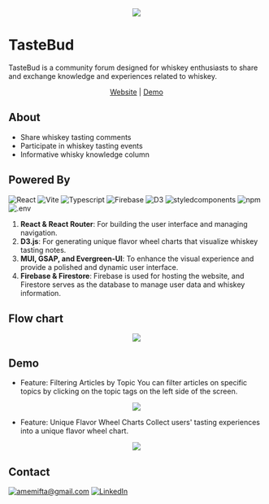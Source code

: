 <div align="center">
  <img src="https://i.imgur.com/HcxQP73.png" />
</div>
  
# TasteBud
TasteBud is a community forum designed for whiskey enthusiasts to share and exchange knowledge and experiences related to whiskey.
<div align="center">
  <a href="https://tastebud.life/">Website</a> | <a href="https://youtu.be/568I7s0xg1U">Demo</a>
</div>

## About

- Share whiskey tasting comments
- Participate in whiskey tasting events
- Informative whisky knowledge column

## Powered By

![React](https://img.shields.io/badge/React-61DAFB.svg?style=for-the-badge&logo=React&logoColor=black)
![Vite](https://img.shields.io/badge/Vite-646CFF.svg?style=for-the-badge&logo=Vite&logoColor=white)
![Typescript](https://img.shields.io/badge/TypeScript-3178C6.svg?style=for-the-badge&logo=TypeScript&logoColor=white)
![Firebase](https://img.shields.io/badge/Firebase-FFCA28.svg?style=for-the-badge&logo=Firebase&logoColor=black)
![D3](https://img.shields.io/badge/D3.js-F9A03C.svg?style=for-the-badge&logo=d3dotjs&logoColor=white)
![styledcomponents](https://img.shields.io/badge/styledcomponents-DB7093.svg?style=for-the-badge&logo=styled-components&logoColor=white)
![npm](https://img.shields.io/badge/npm-CB3837.svg?style=for-the-badge&logo=npm&logoColor=white)
![.env](https://img.shields.io/badge/.ENV-ECD53F.svg?style=for-the-badge&logo=dotenv&logoColor=black)

1. **React & React Router**: For building the user interface and managing navigation.
2. **D3.js**: For generating unique flavor wheel charts that visualize whiskey tasting notes.
3. **MUI, GSAP, and Evergreen-UI**: To enhance the visual experience and provide a polished and dynamic user interface.
4. **Firebase & Firestore**: Firebase is used for hosting the website, and Firestore serves as the database to manage user data and whiskey information.

## Flow chart

<div align="center">
  <img src="https://i.imgur.com/Xa8R5am.png" />
</div>

## Demo

- Feature: Filtering Articles by Topic
You can filter articles on specific topics by clicking on the topic tags on the left side of the screen.
<div align="center">
  <img src="https://imgur.com/g5HlnyX.gif" />
</div>

- Feature: Unique Flavor Wheel Charts
Collect users' tasting experiences into a unique flavor wheel chart.
<div align="center">
  <img src="https://imgur.com/0FgjAUb.gif" />
</div>

## Contact

[![amemifta@gmail.com](https://img.shields.io/badge/Gmail-EA4335.svg?style=for-the-badge&logo=Gmail&logoColor=white)](mailto:amemifta@gmail.com)
[![LinkedIn](https://img.shields.io/badge/LinkedIn-0A66C2.svg?style=for-the-badge&logo=LinkedIn&logoColor=white)](https://www.linkedin.com/in/marcehsu/)
